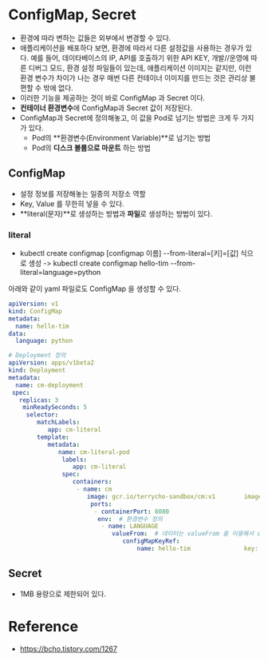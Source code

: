 # ConfigMap, Secret

* 환경에 따라 변하는 값들은 외부에서 변경할 수 있다.
* 애플리케이션을 배포하다 보면, 환경에 따라서 다른 설정값을 사용하는 경우가 있다. 예를 들어, 데이타베이스의 IP, API를 호출하기 위한 API KEY, 개발//운영에 따른 디버그 모드, 환경 설정 파일들이 있는데, 애플리케이션 이미지는 같지만, 이런 환경 변수가 차이가 나는 경우 매번 다른 컨테이너 이미지를 만드는 것은 관리상 불편할 수 밖에 없다.
* 이러한 기능을 제공하는 것이 바로 ConfigMap 과 Secret 이다.
* **컨테이너 환경변수**에 ConfigMap과 Secret 값이 저장된다.
* ConfigMap과 Secret에 정의해놓고, 이 값을 Pod로 넘기는 방법은 크게 두 가지가 있다.
  * Pod의 **환경변수(Environment Variable)**로 넘기는 방법
  * Pod의 **디스크 볼륨으로 마운트** 하는 방법

## ConfigMap

* 설정 정보를 저장해놓는 일종의 저장소 역할
* Key, Value 를 무한히 넣을 수 있다.
* **literal(문자)**로 생성하는 방법과 **파일**로 생성하는 방법이 있다.

### literal

* kubectl create configmap [configmap 이름] --from-literal=[키]=[값] 식으로 생성 -> kubectl create configmap hello-tim --from-literal=language=python

아래와 같이 yaml 파일로도 ConfigMap 을 생성할 수 있다.

```yaml
apiVersion: v1
kind: ConfigMap
metadata:
  name: hello-tim
data:
  language: python

# Deployment 정의
apiVersion: apps/v1beta2
kind: Deployment
metadata:
  name: cm-deployment
 spec:
   replicas: 3
    minReadySeconds: 5
     selector:
        matchLabels:
           app: cm-literal
        template:
           metadata:
              name: cm-literal-pod
               labels:
                  app: cm-literal
               spec:
                  containers:
                   - name: cm
                      image: gcr.io/terrycho-sandbox/cm:v1        imagePullPolicy: Always
                       ports:
                        - containerPort: 8080
                         env:  # 환경변수 정의
                          - name: LANGUAGE
                             valueFrom:  # 데이터는 valueFrom 을 이용해서 configMap 을 읽어오도록 하였다.
                                configMapKeyRef:
                                    name: hello-tim               key: language
```

## Secret

* 1MB 용량으로 제한되어 있다.

# Reference

* https://bcho.tistory.com/1267